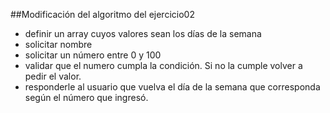 ##Modificación del algoritmo del ejercicio02

- definir un array cuyos valores sean los días de la semana
- solicitar nombre
- solicitar un número entre 0 y 100
- validar que el numero cumpla la condición. Si no la cumple volver a pedir el valor.
- responderle al usuario que vuelva el día de la semana que corresponda según el número que ingresó.



